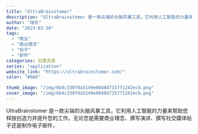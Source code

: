 ```yaml
---
title: "UltraBrainstomer"
description: "UltraBrainstomer 是一款尖端的头脑风暴工具，它利用人工智能的力量来帮助您释放创造力并提升您的工作。无论您"
author: "瑞东"
date: "2023-03-30"
tags:
  - "商业"
  - "商业理念"
  - "帖子"
  - "邮件"
categories: 创意灵感
series: "application"
website_link: "https://ultrabrainstomer.com/"
color: "#666"

thumb_image: "/img/6b4c330fda5149e0688d715771242ecb.png"
cover_image: "/img/6b4c330fda5149e0688d715771242ecb.png"
---
```


UltraBrainstomer 是一款尖端的头脑风暴工具，它利用人工智能的力量来帮助您释放创造力并提升您的工作。无论您是需要商业理念、撰写演讲、撰写社交媒体帖子还是制作电子邮件，